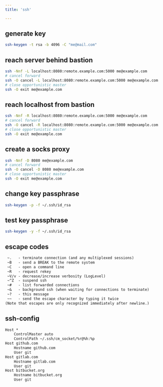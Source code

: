```yaml
---
title: 'ssh'

---
```



## generate key

```bash
ssh-keygen -t rsa -b 4096 -C "me@mail.com"
```


## reach server behind bastion

```bash
ssh -Nnf -L localhost:8080:remote.example.com:5000 me@example.com
# cancel forward
ssh -O cancel -L localhost:8080:remote.example.com:5000 me@example.com
# close opportunistic master
ssh -O exit me@example.com
```


## reach localhost from bastion

```bash
ssh -Nnf -R localhost:8080:remote.example.com:5000 me@example.com
# cancel forward
ssh -O cancel -R localhost:8080:remote.example.com:5000 me@example.com
# close opportunistic master
ssh -O exit me@example.com
```


## create a socks proxy

```bash
ssh -Nnf -D 8080 me@example.com
# cancel forward
ssh -O cancel -D 8080 me@example.com
# close opportunistic master
ssh -O exit me@example.com
```


## change key passphrase

```bash
ssh-keygen -p -f ~/.ssh/id_rsa
```


## test key passphrase

```bash
ssh-keygen -y -f ~/.ssh/id_rsa
```


## escape codes

```txt
 ~.   - terminate connection (and any multiplexed sessions)
 ~B   - send a BREAK to the remote system
 ~C   - open a command line
 ~R   - request rekey
 ~V/v - decrease/increase verbosity (LogLevel)
 ~^Z  - suspend ssh
 ~#   - list forwarded connections
 ~&   - background ssh (when waiting for connections to terminate)
 ~?   - this message
 ~~   - send the escape character by typing it twice
(Note that escapes are only recognized immediately after newline.)
```


## ssh-config

```txt
Host *
    ControlMaster auto
    ControlPath ~/.ssh/cm_socket/%r@%h:%p
Host github.com
    Hostname github.com
    User git
Host gitlab.com
    Hostname gitlab.com
    User git
Host bitbucket.org
    Hostname bitbucket.org
    User git
```
